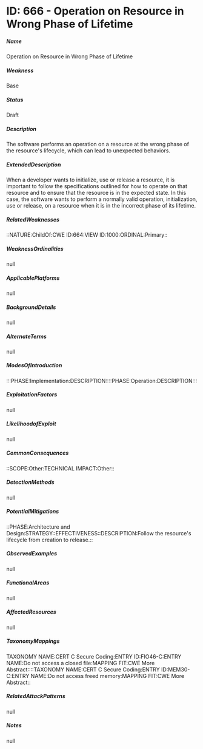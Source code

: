 # ID: 666 - Operation on Resource in Wrong Phase of Lifetime
<h5>Name</h5>Operation on Resource in Wrong Phase of Lifetime
<h5>Weakness</h5>Base
<h5>Status</h5>Draft
<h5>Description</h5>The software performs an operation on a resource at the wrong phase of the resource's lifecycle, which can lead to unexpected behaviors.
<h5>ExtendedDescription</h5>When a developer wants to initialize, use or release a resource, it is important to follow the specifications outlined for how to operate on that resource and to ensure that the resource is in the expected state. In this case, the software wants to perform a normally valid operation, initialization, use or release, on a resource when it is in the incorrect phase of its lifetime.
<h5>RelatedWeaknesses</h5>::NATURE:ChildOf:CWE ID:664:VIEW ID:1000:ORDINAL:Primary::
<h5>WeaknessOrdinalities</h5>null
<h5>ApplicablePlatforms</h5>null
<h5>BackgroundDetails</h5>null
<h5>AlternateTerms</h5>null
<h5>ModesOfIntroduction</h5>:::PHASE:Implementation:DESCRIPTION::::PHASE:Operation:DESCRIPTION:::
<h5>ExploitationFactors</h5>null
<h5>LikelihoodofExploit</h5>null
<h5>CommonConsequences</h5>::SCOPE:Other:TECHNICAL IMPACT:Other::
<h5>DetectionMethods</h5>null
<h5>PotentialMitigations</h5>::PHASE:Architecture and Design:STRATEGY::EFFECTIVENESS::DESCRIPTION:Follow the resource's lifecycle from creation to release.::
<h5>ObservedExamples</h5>null
<h5>FunctionalAreas</h5>null
<h5>AffectedResources</h5>null
<h5>TaxonomyMappings</h5>TAXONOMY NAME:CERT C Secure Coding:ENTRY ID:FIO46-C:ENTRY NAME:Do not access a closed file:MAPPING FIT:CWE More Abstract::::TAXONOMY NAME:CERT C Secure Coding:ENTRY ID:MEM30-C:ENTRY NAME:Do not access freed memory:MAPPING FIT:CWE More Abstract::
<h5>RelatedAttackPatterns</h5>null
<h5>Notes</h5>null

